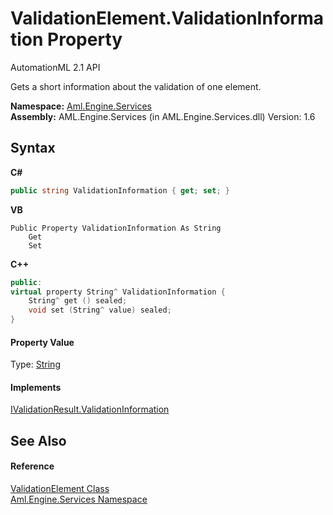 # ValidationElement.ValidationInformation Property 
AutomationML 2.1 API 

Gets a short information about the validation of one element.

**Namespace:**&nbsp;<a href="N_Aml_Engine_Services">Aml.Engine.Services</a><br />**Assembly:**&nbsp;AML.Engine.Services (in AML.Engine.Services.dll) Version: 1.6

## Syntax

**C#**<br />
``` C#
public string ValidationInformation { get; set; }
```

**VB**<br />
``` VB
Public Property ValidationInformation As String
	Get
	Set
```

**C++**<br />
``` C++
public:
virtual property String^ ValidationInformation {
	String^ get () sealed;
	void set (String^ value) sealed;
}
```


#### Property Value
Type: <a href="https://docs.microsoft.com/dotnet/api/system.string" target="_parent" rel="noopener noreferrer">String</a>

#### Implements
<a href="P_Aml_Engine_Services_Interfaces_IValidationResult_ValidationInformation">IValidationResult.ValidationInformation</a><br />

## See Also


#### Reference
<a href="T_Aml_Engine_Services_ValidationElement">ValidationElement Class</a><br /><a href="N_Aml_Engine_Services">Aml.Engine.Services Namespace</a><br />